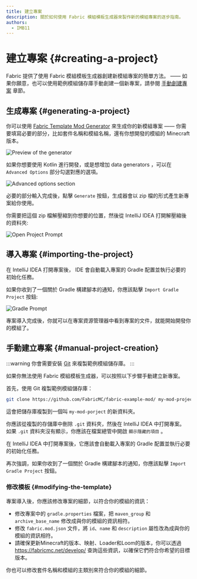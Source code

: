 ```yaml
---
title: 建立專案
description: 關於如何使用 Fabric 模組模板生成器來製作新的模組專案的逐步指南。
authors:
  - IMB11
---
```


# 建立專案 {#creating-a-project}

Fabric 提供了使用 Fabric 模組模板生成器創建新模組專案的簡單方法。 —— 如果你願意，也可以使用範例模組儲存庫手動創建一個新專案，請參閱 [手動創建專案](#manual-project-creation) 章節。

## 生成專案 {#generating-a-project}

你可以使用 [Fabric Template Mod Generator](https://fabricmc.net/develop/template/) 來生成你的新模組專案 —— 你需要填寫必要的部分，比如套件名稱和模組名稱，還有你想開發的模組的 Minecraft 版本。

![Preview of the generator](/assets/develop/getting-started/template-generator.png)

如果你想要使用 Kotlin 進行開發，或是想增加 data generators ，可以在 `Advanced Options` 部分勾選對應的選項。

![Advanced options section](/assets/develop/getting-started/template-generator-advanced.png)

必要的部分輸入完成後，點擊 `Generate` 按鈕，生成器會以 zip 檔的形式產生新專案給你使用。

你需要把這個 zip 檔解壓縮到你想要的位置，然後從 IntelliJ IDEA 打開解壓縮後的資料夾:

![Open Project Prompt](/assets/develop/getting-started/open-project.png)

## 導入專案 {#importing-the-project}

在 IntelliJ IDEA 打開專案後， IDE 會自動載入專案的 Gradle 配置並執行必要的初始化任務。

如果你收到了一個關於 Gradle 構建腳本的通知，你應該點擊 `Import Gradle Project` 按鈕:

![Gradle Prompt](/assets/develop/getting-started/gradle-prompt.png)

專案導入完成後，你就可以在專案資源管理器中看到專案的文件，就能開始開發你的模組了。

## 手動建立專案 {#manual-project-creation}

:::warning
你會需要安裝 [Git](https://git-scm.com/) 來複製範例模組儲存庫。
:::

如果你無法使用 Fabric 模組模板生成器，可以按照以下步驟手動建立新專案。

首先，使用 Git 複製範例模組儲存庫：

```sh
git clone https://github.com/FabricMC/fabric-example-mod/ my-mod-project
```

這會把儲存庫複製到一個叫 `my-mod-porject` 的新資料夾。

你應該從複製的存儲庫中刪除 `.git` 資料夾，然後在 IntelliJ IDEA 中打開專案。 如果 `.git` 資料夾沒有顯示，你應該在檔案總管中開啟 `顯示隱藏的項目` 。

在 IntelliJ IDEA 中打開專案後，它應該會自動載入專案的 Gradle 配置並執行必要的初始化任務。

再次強調，如果你收到了一個關於 Gradle 構建腳本的通知，你應該點擊 `Import Gradle Project` 按鈕。

### 修改模板 {#modifying-the-template}

專案導入後，你應該修改專案的細節，以符合你的模組的資訊：

- 修改專案中的 `gradle.properties` 檔案，把 `maven_group` 和 `archive_base_name` 修改成與你的模組的資訊相符。
- 修改 `fabric.mod.json` 文件，將 `id`、`name` 和 `description` 屬性改為成與你的模組的資訊相符。
- 請確保更新Minecraft的版本、映射、Loader和Loom的版本，你可以透過 <https://fabricmc.net/develop/> 查詢這些資訊，以確保它們符合你希望的目標版本。

你也可以修改套件名稱和模組的主類別來符合你的模組的細節。
